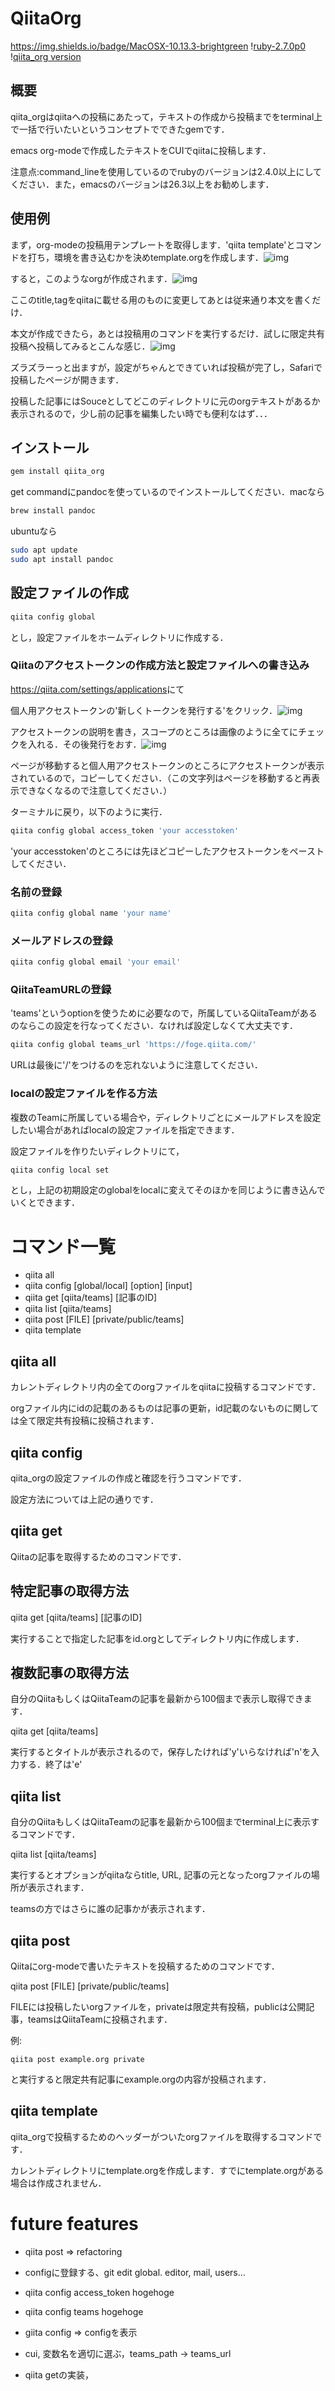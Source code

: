 

# QiitaOrg

<https://img.shields.io/badge/MacOSX-10.13.3-brightgreen> \![ruby-2.7.0p0](<https://img.shields.io/badge/ruby-2.7.0p0-brightgreen>) \![qiita\_org version](<https://img.shields.io/badge/qiitaorg-0.1.8-brightgreen>)


## 概要

qiita\_orgはqiitaへの投稿にあたって，テキストの作成から投稿までをterminal上で一括で行いたいというコンセプトでできたgemです．

emacs org-modeで作成したテキストをCUIでqiitaに投稿します．

注意点:command\_lineを使用しているのでrubyのバージョンは2.4.0以上にしてください．また，emacsのバージョンは26.3以上をお勧めします．


## 使用例

まず，org-modeの投稿用テンプレートを取得します．'qiita template'とコマンドを打ち，環境を書き込むかを決めtemplate.orgを作成します．![img](https://qiita-image-store.s3.ap-northeast-1.amazonaws.com/0/612049/76dc9d92-3a77-5523-7a21-571f691402bb.png)

すると，このようなorgが作成されます．![img](https://qiita-image-store.s3.ap-northeast-1.amazonaws.com/0/612049/4a38e62f-9cae-1bf1-ee51-080706c64f6f.png)

ここのtitle,tagをqiitaに載せる用のものに変更してあとは従来通り本文を書くだけ．

本文が作成できたら，あとは投稿用のコマンドを実行するだけ．試しに限定共有投稿へ投稿してみるとこんな感じ．![img](https://qiita-image-store.s3.ap-northeast-1.amazonaws.com/0/612049/3f7179f4-e150-7a63-b8ba-e936b925d7be.png)

ズラズラーっと出ますが，設定がちゃんとできていれば投稿が完了し，Safariで投稿したページが開きます．

投稿した記事にはSouceとしてどこのディレクトリに元のorgテキストがあるか表示されるので，少し前の記事を編集したい時でも便利なはず．．．


## インストール

```bash
gem install qiita_org
```

get commandにpandocを使っているのでインストールしてください．macなら

```bash
brew install pandoc
```

ubuntuなら

```bash
sudo apt update
sudo apt install pandoc
```


## 設定ファイルの作成

```bash
qiita config global
```

とし，設定ファイルをホームディレクトリに作成する．


### Qiitaのアクセストークンの作成方法と設定ファイルへの書き込み

[<https://qiita.com/settings/applications>](<https://qiita.com/settings/applications>)にて

個人用アクセストークンの'新しくトークンを発行する'をクリック．![img](https://qiita-image-store.s3.ap-northeast-1.amazonaws.com/0/612049/de93b61e-b42d-8364-7282-ee1bdbd572ad.png)

アクセストークンの説明を書き，スコープのところは画像のように全てにチェックを入れる．その後発行をおす．![img](https://qiita-image-store.s3.ap-northeast-1.amazonaws.com/0/612049/7012077d-fba8-e823-d29c-dc93939b4d6b.png)

ページが移動すると個人用アクセストークンのところにアクセストークンが表示されているので，コピーしてください．（この文字列はページを移動すると再表示できなくなるので注意してください．）

ターミナルに戻り，以下のように実行．

```bash
qiita config global access_token 'your accesstoken'
```

'your accesstoken'のところには先ほどコピーしたアクセストークンをペーストしてください．


### 名前の登録

```bash
qiita config global name 'your name'
```


### メールアドレスの登録

```bash
qiita config global email 'your email'
```


### QiitaTeamURLの登録

'teams'というoptionを使うために必要なので，所属しているQiitaTeamがあるのならこの設定を行なってください．なければ設定しなくて大丈夫です．

```bash
qiita config global teams_url 'https://foge.qiita.com/'
```

URLは最後に'/'をつけるのを忘れないように注意してください．


### localの設定ファイルを作る方法

複数のTeamに所属している場合や，ディレクトリごとにメールアドレスを設定したい場合があればlocalの設定ファイルを指定できます．

設定ファイルを作りたいディレクトリにて，

```bash
qiita config local set
```

とし，上記の初期設定のglobalをlocalに変えてそのほかを同じように書き込んでいくとできます．


# コマンド一覧

-   qiita all
-   qiita config [global/local] [option] [input]
-   qiita get [qiita/teams] [記事のID]
-   qiita list [qiita/teams]
-   qiita post [FILE] [private/public/teams]
-   qiita template


## qiita all

カレントディレクトリ内の全てのorgファイルをqiitaに投稿するコマンドです．

orgファイル内にidの記載のあるものは記事の更新，id記載のないものに関しては全て限定共有投稿に投稿されます．


## qiita config

qiita\_orgの設定ファイルの作成と確認を行うコマンドです．

設定方法については上記の通りです．


## qiita get

Qiitaの記事を取得するためのコマンドです．


## 特定記事の取得方法

qiita get [qiita/teams] [記事のID]

実行することで指定した記事をid.orgとしてディレクトリ内に作成します．


## 複数記事の取得方法

自分のQiitaもしくはQiitaTeamの記事を最新から100個まで表示し取得できます．

qiita get [qiita/teams]

実行するとタイトルが表示されるので，保存したければ'y'いらなければ'n'を入力する．終了は'e'


## qiita list

自分のQiitaもしくはQiitaTeamの記事を最新から100個までterminal上に表示するコマンドです．

qiita list [qiita/teams]

実行するとオプションがqiitaならtitle, URL, 記事の元となったorgファイルの場所が表示されます．

teamsの方ではさらに誰の記事かが表示されます．


## qiita post

Qiitaにorg-modeで書いたテキストを投稿するためのコマンドです．

qiita post [FILE] [private/public/teams]

FILEには投稿したいorgファイルを，privateは限定共有投稿，publicは公開記事，teamsはQiitaTeamに投稿されます．

例:

```
qiita post example.org private
```

と実行すると限定共有記事にexample.orgの内容が投稿されます．


## qiita template

qiita\_orgで投稿するためのヘッダーがついたorgファイルを取得するコマンドです．

カレントディレクトリにtemplate.orgを作成します．すでにtemplate.orgがある場合は作成されません．


# future features

-   qiita post => refactoring

-   configに登録する、git edit global. editor, mail, users&#x2026;
-   qiita config access\_token hogehoge
-   qiita config teams hogehoge
-   giita config =>  configを表示

-   cui, 変数名を適切に選ぶ，teams\_path -> teams\_url
-   qiita getの実装，

